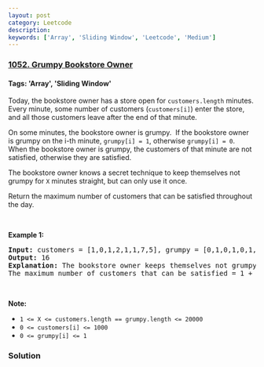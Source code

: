 ```yaml
---
layout: post
category: Leetcode
description: 
keywords: ['Array', 'Sliding Window', 'Leetcode', 'Medium']
---
```

### [1052. Grumpy Bookstore Owner](https://leetcode.com/problems/grumpy-bookstore-owner)

#### Tags: 'Array', 'Sliding Window'

<div class="content__u3I1 question-content__JfgR"><div><p>Today, the bookstore owner has a store open for <code>customers.length</code> minutes.  Every minute, some number of customers (<code>customers[i]</code>) enter the store, and all those customers leave after the end of that minute.</p>
<p>On some minutes, the bookstore owner is grumpy.  If the bookstore owner is grumpy on the i-th minute, <code>grumpy[i] = 1</code>, otherwise <code>grumpy[i] = 0</code>.  When the bookstore owner is grumpy, the customers of that minute are not satisfied, otherwise they are satisfied.</p>
<p>The bookstore owner knows a secret technique to keep themselves not grumpy for <code>X</code> minutes straight, but can only use it once.</p>
<p>Return the maximum number of customers that can be satisfied throughout the day.</p>
<p> </p>
<p><strong>Example 1:</strong></p>
<pre><strong>Input: </strong>customers = [1,0,1,2,1,1,7,5], grumpy = [0,1,0,1,0,1,0,1], X = 3
<strong>Output: </strong>16
<strong>Explanation:</strong> The bookstore owner keeps themselves not grumpy for the last 3 minutes. 
The maximum number of customers that can be satisfied = 1 + 1 + 1 + 1 + 7 + 5 = 16.
</pre>
<p> </p>
<p><strong>Note:</strong></p>
<ul>
<li><code>1 &lt;= X &lt;= customers.length == grumpy.length &lt;= 20000</code></li>
<li><code>0 &lt;= customers[i] &lt;= 1000</code></li>
<li><code>0 &lt;= grumpy[i] &lt;= 1</code></li>
</ul></div></div>

### Solution
